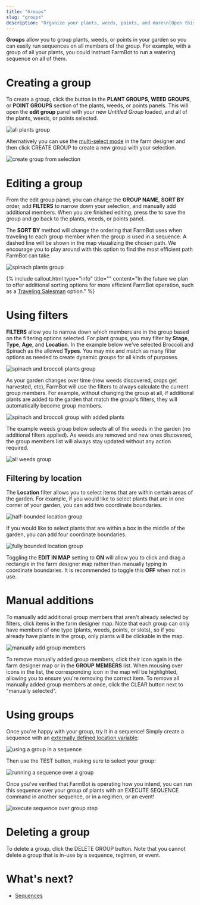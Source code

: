 ```yaml
---
title: "Groups"
slug: "groups"
description: "Organize your plants, weeds, points, and more\n[Open this panel in the app](https://my.farm.bot/app/designer/groups)"
---
```


**Groups** allow you to group plants, weeds, or points in your garden so you can easily run sequences on all members of the group. For example, with a group of all your plants, you could instruct FarmBot to run a watering sequence on all of them.

# Creating a group

To create a group, click the <span class="fb-button fb-green"><i class='fa fa-plus'></i></span> button in the **PLANT GROUPS**, **WEED GROUPS**, or **POINT GROUPS** section of the plants, weeds, or points panels. This will open the **edit group** panel with your new _Untitled Group_ loaded, and all of the plants, weeds, or points selected.

![all plants group](_images/all_plants_group.png)

Alternatively you can use the [multi-select mode](farm-designer.md#select-mode) in the farm designer and then click <span class="fb-button fb-blue">CREATE GROUP</span> to create a new group with your selection.

![create group from selection](_images/create_group_from_selection.png)

# Editing a group

From the edit group panel, you can change the **GROUP NAME**, **SORT BY** order, add **FILTERS** to narrow down your selection, and manually add additional members. When you are finished editing, press the <i class='fa fa-arrow-left'></i> to save the group and go back to the plants, weeds, or points panel.

The **SORT BY** method will change the ordering that FarmBot uses when traveling to each group member when the group is used in a sequence. A dashed line will be shown in the map visualizing the chosen path. We encourage you to play around with this option to find the most efficient path FarmBot can take.

![spinach plants group](_images/spinach_plants_group.png)

{%
include callout.html
type="info"
title=""
content="In the future we plan to offer additional sorting options for more efficient FarmBot operation, such as a [Traveling Salesman](https://en.wikipedia.org/wiki/Travelling_salesman_problem) option."
%}

# Using filters

**FILTERS** allow you to narrow down which members are in the group based on the filtering options selected. For plant groups, you may filter by **Stage**, **Type**, **Age**, and **Location**. In the example below we've selected Broccoli and Spinach as the allowed **Types**. You may mix and match as many filter options as needed to create dynamic groups for all kinds of purposes.

![spinach and broccoli plants group](_images/spinach_and_broccoli_plants_group.png)

As your garden changes over time (new weeds discovered, crops get harvested, etc), FarmBot will use the filters to always calculate the current group members. For example, without changing the group at all, if additional plants are added to the garden that match the group's filters, they will automatically become group members.

![spinach and broccoli group with added plants](_images/spinach_and_broccoli_group_with_added_plants.png)

The example weeds group below selects all of the weeds in the garden (no additional filters applied). As weeds are removed and new ones discovered, the group members list will always stay updated without any action required.

![all weeds group](_images/all_weeds_group.png)

## Filtering by location

The **Location** filter allows you to select items that are within certain areas of the garden. For example, if you would like to select plants that are in one corner of your garden, you can add two coordinate boundaries.

![half-bounded location group](_images/half-bounded_location_group.png)

If you would like to select plants that are within a box in the middle of the garden, you can add four coordinate boundaries.

![fully bounded location group](_images/fully_bounded_location_group.png)

Toggling the **EDIT IN MAP** setting to **ON** will allow you to click and drag a rectangle in the farm designer map rather than manually typing in coordinate boundaries. It is recommended to toggle this **OFF** when not in use.

# Manual additions

To manually add additional group members that aren't already selected by filters, click items in the farm designer map. Note that each group can only have members of one type (plants, weeds, points, or slots), so if you already have plants in the group, only plants will be clickable in the map.

![manually add group members](_images/manually_add_group_members.png)

To remove manually added group members, click their icon again in the farm designer map or in the **GROUP MEMBERS** list. When mousing over icons in the list, the corresponding icon in the map will be highlighted, allowing you to ensure you're removing the correct item. To remove all manually added group members at once, click the <span class="fb-button fb-red">CLEAR</span> button next to "manually selected".

# Using groups

Once you're happy with your group, try it in a sequence! Simply create a sequence with an [externally defined location variable](sequences/externally-defined-variables.md):

![using a group in a sequence](_images/using_a_group_in_a_sequence.png)

Then use the <span class="fb-button fb-orange">TEST</span> button, making sure to select your group:

![running a sequence over a group](_images/running_a_sequence_over_a_group.png)

Once you've verified that FarmBot is operating how you intend, you can run this sequence over your group of plants with an <span class="fb-step fb-execute">EXECUTE SEQUENCE</span> command in another sequence, or in a regimen, or an event!

![execute sequence over group step](_images/execute_sequence_over_group_step.png)

# Deleting a group

To delete a group, click the <span class="fb-button fb-red">DELETE GROUP</span> button. Note that you cannot delete a group that is in-use by a sequence, regimen, or event.

# What's next?

 * [Sequences](sequences.md)
